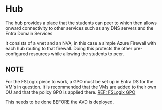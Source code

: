 # Hub

The hub provides a place that the students can peer to which then allows onward connectivity to other services such as any DNS servers and the Entra Domain Services

It consists of a vnet and an NVA, in this case a simple Azure Firewall with each hub routing to that firewall.  Doing this protects the other pre-configured resources while allowing the students to peer.

## NOTE

For the FSLogix piece to work, a GPO must be set up in Entra DS for the VM's in question.  It is recommended that the VMs are added to their own OU and that the policy GPO is applied there.  [REF: FSLogix GPO](https://learn.microsoft.com/en-us/fslogix/how-to-use-group-policy-templates)

This needs to be done BEFORE the AVD is deployed.